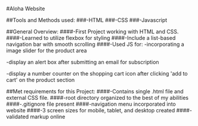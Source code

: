 #Aloha Website

##Tools and Methods used:
###-HTML
###-CSS
###-Javascript

##General Overview:
####-First Project working with HTML and CSS.
####-Learned to utilize flexbox for styling
####-Include a list-based navigation bar with smooth scrolling
####-Used JS for:
  -incorporating a image slider for the product area
  
  -display an alert box after submitting an email for subscription  
  
  -display a number counter on the shopping cart icon after clicking 'add to cart' on the product section

##Met requirements for this Project:
####-Contains single .html file and external CSS file.
####-root directory organized to the best of my abilities
####-.gitignore file present
####-navigation menu incorporated into website
####-3 screen sizes for mobile, tablet, and desktop created
####-validated markup online

